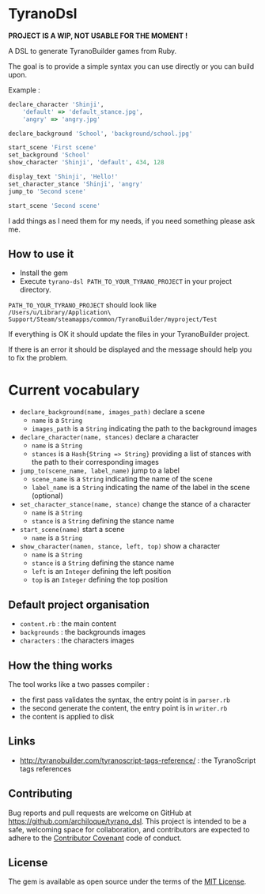 # TyranoDsl

**PROJECT IS A WIP, NOT USABLE FOR THE MOMENT !**

A DSL to generate TyranoBuilder games from Ruby.

The goal is to provide a simple syntax you can use directly or you can build upon. 

Example :

```ruby
declare_character 'Shinji', 
    'default' => 'default_stance.jpg',
    'angry' => 'angry.jpg'

declare_background 'School', 'background/school.jpg'

start_scene 'First scene'
set_background 'School'
show_character 'Shinji', 'default', 434, 128

display_text 'Shinji', 'Hello!'
set_character_stance 'Shinji', 'angry'
jump_to 'Second scene'

start_scene 'Second scene'
```

I add things as I need them for my needs, if you need something please ask me.  


## How to use it

- Install the gem
- Execute `tyrano-dsl PATH_TO_YOUR_TYRANO_PROJECT` in your project directory.

`PATH_TO_YOUR_TYRANO_PROJECT` should look like `/Users/u/Library/Application\ Support/Steam/steamapps/common/TyranoBuilder/myproject/Test`

If everything is OK it should update the files in your TyranoBuilder project.

If there is an error it should be displayed and the message should help you to fix the problem.

# Current vocabulary

- `declare_background(name, images_path)` declare a scene 
  - `name` is a `String`
  - `images_path` is a `String` indicating the path to the background images
- `declare_character(name, stances)` declare a character
  - `name` is a `String`
  - `stances` is a `Hash{String => String}` providing a list of stances with the path to their corresponding images
- `jump_to(scene_name, label_name)` jump to a label
  - `scene_name` is a `String` indicating the name of the scene
  - `label_name` is a `String` indicating the name of the label in the scene (optional)
- `set_character_stance(name, stance)` change the stance of a character
  - `name` is a `String`
  - `stance` is a `String` defining the stance name
- `start_scene(name)` start a scene 
  - `name` is a `String`
- `show_character(namen, stance, left, top)` show a character
  - `name` is a `String`
  - `stance` is a `String` defining the stance name
  - `left` is an `Integer` defining the left position
  - `top` is an `Integer` defining the top position

## Default project organisation

- `content.rb` : the main content
- `backgrounds` : the backgrounds images
- `characters` : the characters images

## How the thing works

The tool works like a two passes compiler :
- the first pass validates the syntax, the entry point is in `parser.rb`
- the second generate the content, the entry point is in `writer.rb`
- the content is applied to disk

## Links

- http://tyranobuilder.com/tyranoscript-tags-reference/ : the TyranoScript tags references

## Contributing

Bug reports and pull requests are welcome on GitHub at https://github.com/archiloque/tyrano_dsl.
This project is intended to be a safe, welcoming space for collaboration, and contributors are expected to adhere to the [Contributor Covenant](http://contributor-covenant.org) code of conduct.


## License

The gem is available as open source under the terms of the [MIT License](http://opensource.org/licenses/MIT).

